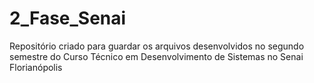 # 2_Fase_Senai
Repositório criado para guardar os arquivos desenvolvidos no segundo semestre do Curso Técnico em Desenvolvimento de Sistemas no Senai Florianópolis
